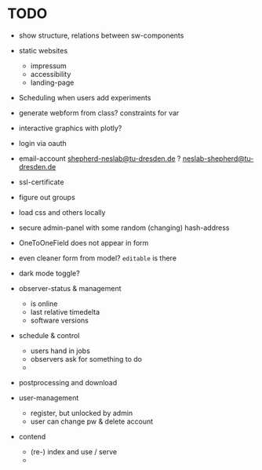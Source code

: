 # TODO

- show structure, relations between sw-components
- static websites
  - impressum
  - accessibility
  - landing-page
- Scheduling when users add experiments
- generate webform from class? constraints for var
- interactive graphics with plotly?
- login via oauth
- email-account shepherd-neslab@tu-dresden.de ? neslab-shepherd@tu-dresden.de
- ssl-certificate
- figure out groups
- load css and others locally
- secure admin-panel with some random (changing) hash-address
- OneToOneField does not appear in form
- even cleaner form from model? `editable` is there
- dark mode toggle?


- observer-status & management
  - is online
  - last relative timedelta
  - software versions
- schedule & control
  - users hand in jobs
  - observers ask for something to do
  -
- postprocessing and download
- user-management
  - register, but unlocked by admin
  - user can change pw & delete account
- contend
  - (re-) index and use / serve
  -

